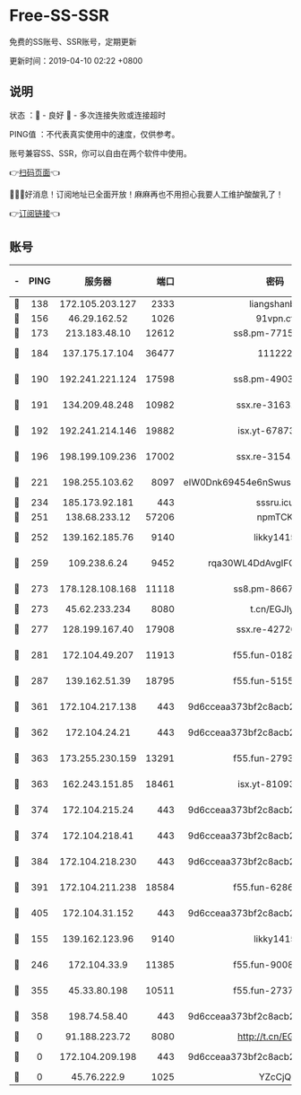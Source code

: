# Free-SS-SSR

免费的SS账号、SSR账号，定期更新

更新时间：2019-04-10 02:22 +0800

## 说明

状态     ：🙂 - 良好 🙁 - 多次连接失败或连接超时

PING值   ：不代表真实使用中的速度，仅供参考。

账号兼容SS、SSR，你可以自由在两个软件中使用。

👉[扫码页面](https://liesauer.github.io/Free-SS-SSR/)👈

🎉🎉🎉好消息！订阅地址已全面开放！麻麻再也不用担心我要人工维护酸酸乳了！

👉[订阅链接](https://www.liesauer.net/yogurt/subscribe?ACCESS_TOKEN=DAYxR3mMaZAsaqUb)👈

## 账号

|-|PING|服务器|端口|密码|加密方式|区域|
|:----:|:----:|:-----:|-----:|:----:|:----:|:----:|
|🙂|138|172.105.203.127|2333|liangshanbo|chacha20|JP|
|🙂|156|46.29.162.52|1026|91vpn.cf|rc4-md5|RU|
|🙂|173|213.183.48.10|12612|ss8.pm-77157526|rc4-md5|RU|
|🙂|184|137.175.17.104|36477|111222|aes-256-cfb|US|
|🙂|190|192.241.221.124|17598|ss8.pm-49031433|aes-256-cfb|US|
|🙂|191|134.209.48.248|10982|ssx.re-31631414|aes-256-cfb|US|
|🙂|192|192.241.214.146|19882|isx.yt-67873078|aes-256-cfb|US|
|🙂|196|198.199.109.236|17002|ssx.re-31541673|aes-256-cfb|US|
|🙂|221|198.255.103.62|8097|eIW0Dnk69454e6nSwuspv9DmS201tQ0D|aes-256-cfb|US|
|🙂|234|185.173.92.181|443|sssru.icu|rc4-md5|RU|
|🙂|251|138.68.233.12|57206|npmTCK|rc4-md5|US|
|🙂|252|139.162.185.76|9140|likky1415|aes-256-cfb|DE|
|🙂|259|109.238.6.24|9452|rqa30WL4DdAvgIFG6Fs3znzTa|aes-256-cfb|FR|
|🙂|273|178.128.108.168|11118|ss8.pm-86671679|aes-256-cfb|SG|
|🙂|273|45.62.233.234|8080|t.cn/EGJIyrl|rc4-md5|CA|
|🙂|277|128.199.167.40|17908|ssx.re-42726617|aes-256-cfb|SG|
|🙂|281|172.104.49.207|11913|f55.fun-01827125|aes-256-cfb|SG|
|🙂|287|139.162.51.39|18795|f55.fun-51551874|aes-256-cfb|SG|
|🙂|361|172.104.217.138|443|9d6cceaa373bf2c8acb22e60b6a58be6|aes-256-cfb|US|
|🙂|362|172.104.24.21|443|9d6cceaa373bf2c8acb22e60b6a58be6|aes-256-cfb|US|
|🙂|363|173.255.230.159|13291|f55.fun-27934784|aes-256-cfb|US|
|🙂|363|162.243.151.85|18461|isx.yt-81093272|aes-256-cfb|US|
|🙂|374|172.104.215.24|443|9d6cceaa373bf2c8acb22e60b6a58be6|aes-256-cfb|US|
|🙂|374|172.104.218.41|443|9d6cceaa373bf2c8acb22e60b6a58be6|aes-256-cfb|US|
|🙂|384|172.104.218.230|443|9d6cceaa373bf2c8acb22e60b6a58be6|aes-256-cfb|US|
|🙂|391|172.104.211.238|18584|f55.fun-62869034|aes-256-cfb|US|
|🙂|405|172.104.31.152|443|9d6cceaa373bf2c8acb22e60b6a58be6|aes-256-cfb|US|
|🙂|155|139.162.123.96|9140|likky1415|aes-256-cfb|JP|
|🙂|246|172.104.33.9|11385|f55.fun-90083695|aes-256-cfb|SG|
|🙁|355|45.33.80.198|10511|f55.fun-27370587|aes-256-cfb|US|
|🙁|358|198.74.58.40|443|9d6cceaa373bf2c8acb22e60b6a58be6|aes-256-cfb|US|
|🙁|0|91.188.223.72|8080|http://t.cn/EGJIyrl|rc4-md5|RU|
|🙁|0|172.104.209.198|443|9d6cceaa373bf2c8acb22e60b6a58be6|aes-256-cfb|US|
|🙁|0|45.76.222.9|1025|YZcCjQ|rc4-md5|JP|
